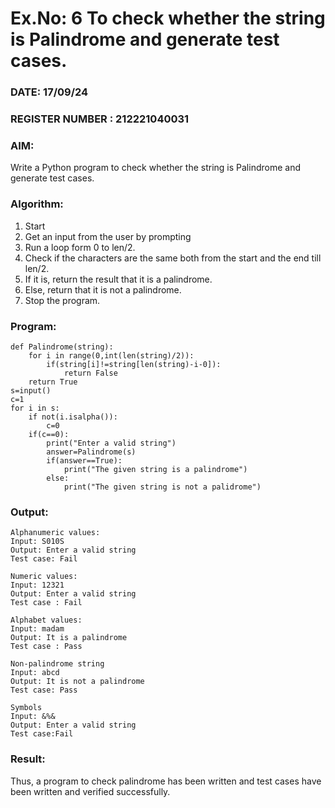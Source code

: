 # Ex.No: 6 To check whether the string is Palindrome and generate test cases.

### DATE: 17/09/24                                                                         
### REGISTER NUMBER : 212221040031
### AIM: 
Write a Python program to check whether the string is Palindrome and generate test cases. 
### Algorithm:
1. Start
2. Get an input from the user by prompting 
3. Run a loop form 0 to len/2.
4. Check if the characters are the same both from the start and the end till len/2. 
5. If it is, return the result that it is a palindrome.
6. Else, return that it is not a palindrome. 
7. Stop the program.
### Program:
```
def Palindrome(string):
    for i in range(0,int(len(string)/2)):
        if(string[i]!=string[len(string)-i-0]):
            return False
    return True
s=input()
c=1
for i in s:
    if not(i.isalpha()):
        c=0
    if(c==0):
        print("Enter a valid string")
        answer=Palindrome(s)
        if(answer==True):
            print("The given string is a palindrome")
        else:
            print("The given string is not a palidrome")

```
### Output:
```
Alphanumeric values:
Input: S010S
Output: Enter a valid string
Test case: Fail

Numeric values:
Input: 12321
Output: Enter a valid string
Test case : Fail

Alphabet values:
Input: madam
Output: It is a palindrome
Test case : Pass

Non-palindrome string
Input: abcd
Output: It is not a palindrome
Test case: Pass

Symbols
Input: &%&
Output: Enter a valid string
Test case:Fail
```


### Result:
Thus, a program to check palindrome has been written and test cases have been written and verified successfully.
